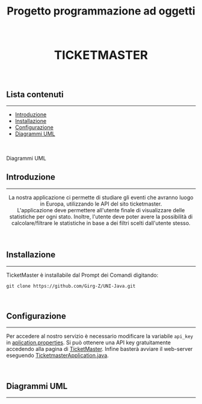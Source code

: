 # <center> Progetto programmazione ad oggetti </center>
<br>

## <center>  <h2> TICKETMASTER </h2> </center>
<br>



## Lista contenuti

---

- [Introduzione](#markdown-header-introduzione)
- [Installazione](#markdown-header-installazione)
- [Configurazione](#markdown-header-configurazione)
- [Diagrammi UML](#markdown-header-Diagrammi-UML)

<br><br>
Diagrammi UML
## Introduzione 



---

<center>La nostra applicazione ci permette di studiare gli eventi che avranno luogo in Europa, utilizzando le API del sito ticketmaster. <br>
L'applicazione deve permettere all'utente finale di visualizzare delle statistiche per ogni stato. Inoltre, l'utente deve poter avere la possibilità di calcolare/filtrare le statistiche in base a dei filtri scelti dall'utente stesso.
</center>
<br><br>

## Installazione
---
TicketMaster è installabile dal Prompt dei Comandi digitando:  
```
git clone https://github.com/Girg-Z/UNI-Java.git
```
<br>

## Configurazione
---
Per accedere al nostro servizio è necessario modificare la variabile ```api_key``` in [aplication.properties](https://github.com/Girg-Z/UNI-Java/blob/main/src/main/resources/application.properties).
Si può ottenere una API key gratuitamente accedendo alla pagina di [TicketMaster](https://developer.ticketmaster.com/).
Infine basterà avviare il web-server eseguendo [TicketmasterApplication.java](https://github.com/Girg-Z/UNI-Java/blob/main/src/main/java/it/univpm/ticketmaster/TicketmasterApplication.java).

<br>

## Diagrammi UML
---

